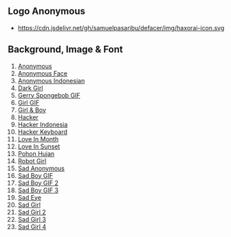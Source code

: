 <h2>Logo Anonymous</h2>
<ul>
  <li><a href="https://cdn.jsdelivr.net/gh/samuelpasaribu/defacer/img/haxorai-icon.svg">https://cdn.jsdelivr.net/gh/samuelpasaribu/defacer/img/haxorai-icon.svg</a></li>
</ul>
<h2>Background, Image & Font</h2>
<ol>
  <li><a href="https://cdn.jsdelivr.net/gh/samuelpasaribu/defacer/img/SamuelPasaribu-AnonymousLogo.png">Anonymous</a></li>
  <li><a href="https://cdn.jsdelivr.net/gh/samuelpasaribu/defacer/img/SamuelPasaribu-anonymous-face.png">Anonymous Face</a></li>
  <li><a href="https://cdn.jsdelivr.net/gh/samuelpasaribu/defacer/img/SamuelPasaribu-IndonesianAnonymous.jpg">Anonymous Indonesian</a></li>
  <li><a href="https://cdn.jsdelivr.net/gh/samuelpasaribu/defacer/img/SamuelPasaribu-dracugirl.jpg">Dark Girl</a></li>
  <li><a href="https://cdn.jsdelivr.net/gh/samuelpasaribu/defacer/img/SamuelPasaribu-gerryspongebob.gif">Gerry Spongebob GIF</a></li>
  <li><a href="https://cdn.jsdelivr.net/gh/samuelpasaribu/defacer/img/SamuelPasaribu-tenor.gif">Girl GIF</a></li>
  <li><a href="https://cdn.jsdelivr.net/gh/samuelpasaribu/defacer/img/SamuelPasaribu-Words.jpg">Girl & Boy</a></li>
  <li><a href="https://cdn.jsdelivr.net/gh/samuelpasaribu/defacer/img/SamuelPasaribu-hacker-aesthetic.jpg">Hacker</a></li>
  <li><a href="https://cdn.jsdelivr.net/gh/samuelpasaribu/defacer/img/SamuelPasaribu-hacker-indonesian.jpg">Hacker Indonesia</a></li>
  <li><a href="https://cdn.jsdelivr.net/gh/samuelpasaribu/defacer/img/SamuelPasaribu-hacker-keyboard.jpeg">Hacker Keyboard</a></li>
  <li><a href="https://cdn.jsdelivr.net/gh/samuelpasaribu/defacer/img/SamuelPasaribu-bucin-image-in-month.jpg">Love In Month</a></li>
  <li><a href="https://cdn.jsdelivr.net/gh/samuelpasaribu/defacer/img/SamuelPasaribu-bucin-image.jpg">Love In Sunset</a></li>
  <li><a href="https://cdn.jsdelivr.net/gh/samuelpasaribu/defacer/img/SamuelPasaribu-animasi-bergerak-hujan.gif">Pohon Hujan</a></li>
  <li><a href="https://cdn.jsdelivr.net/gh/samuelpasaribu/defacer/img/SamuelPasaribu-robot-girl.jpg">Robot Girl</a></li>
  <li><a href="https://cdn.jsdelivr.net/gh/samuelpasaribu/defacer/img/SamuelPasaribu-anonymous-sad.jpg">Sad Anonymous</a></li>
  <li><a href="https://cdn.jsdelivr.net/gh/samuelpasaribu/defacer/img/SamuelPasaribu-sad-boy.gif">Sad Boy GIF</a></li>
  <li><a href="https://cdn.jsdelivr.net/gh/samuelpasaribu/defacer/img/SamuelPasaribu-boy-sad.gif">Sad Boy GIF 2</a></li>
  <li><a href="https://cdn.jsdelivr.net/gh/samuelpasaribu/defacer/img/SamuelPasaribu-giphy.gif">Sad Boy GIF 3</a></li>
  <li><a href="https://cdn.jsdelivr.net/gh/samuelpasaribu/defacer/img/SamuelPasaribu-no-estoy-feliz.gif">Sad Eye</a></li>
  <li><a href="https://cdn.jsdelivr.net/gh/samuelpasaribu/defacer/img/SamuelPasaribu-sad-girls-beauty.jpg">Sad Girl</a></li>
  <li><a href="https://cdn.jsdelivr.net/gh/samuelpasaribu/defacer/img/SamuelPasaribu-sad-girl.jpg">Sad Girl 2</a></li>
  <li><a href="https://cdn.jsdelivr.net/gh/samuelpasaribu/defacer/img/SamuelPasaribu-sad-girls-ae.jpg">Sad Girl 3</a></li>
  <li><a href="https://cdn.jsdelivr.net/gh/samuelpasaribu/defacer/img/SamuelPasaribu-sad-girls.jpg">Sad Girl 4</a></li>
</ol>
